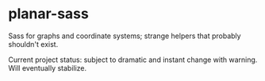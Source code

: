# planar-sass
Sass for graphs and coordinate systems; strange helpers that probably shouldn't exist.

Current project status: subject to dramatic and instant change with warning. Will eventually stabilize.

